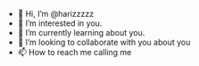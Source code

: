 - 👋 Hi, I’m @harizzzzz
- 👀 I’m interested in you.
- 🌱 I’m currently learning about you.
- 💞️ I’m looking to collaborate with you about you
- 📫 How to reach me calling me

<!---
harizzzzz/harizzzzz is a ✨ special ✨ repository because its `README.md` (this file) appears on your GitHub profile.
You can click the Preview link to take a look at your changes.
--->
